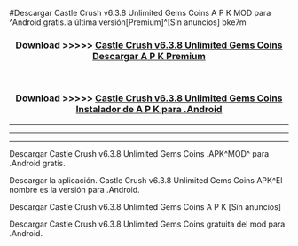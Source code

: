 #Descargar Castle Crush v6.3.8 Unlimited Gems Coins  A P K MOD para ^Android gratis.la última versión[Premium]^[Sin anuncios] bke7m



<div align="center">
<h3>Download >>>>> <a href="https://es-web.web.app/?es= Castle Crush v6.3.8 Unlimited Gems Coins ">Castle Crush v6.3.8 Unlimited Gems Coins  Descargar A P K Premium</a></h3><br>

<h3>Download >>>>> <a href="https://es-web.web.app/?es= Castle Crush v6.3.8 Unlimited Gems Coins ">Castle Crush v6.3.8 Unlimited Gems Coins  Instalador de A P K para .Android</a></h3>
</div>


----------------------------------------------------------

----------------------------------------------------------

----------------------------------------------------------

Descargar Castle Crush v6.3.8 Unlimited Gems Coins  .APK^MOD^ para .Android gratis.

Descargar la aplicación. Castle Crush v6.3.8 Unlimited Gems Coins  APK^El nombre es la versión para .Android.

Descargar Castle Crush v6.3.8 Unlimited Gems Coins  A P K [Sin anuncios]

Descargar Castle Crush v6.3.8 Unlimited Gems Coins  gratuita del mod para .Android.